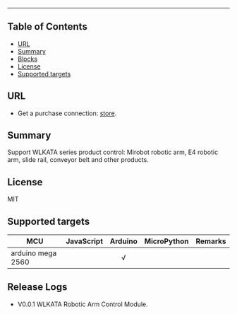 
---------------------------------------------------------

## Table of Contents

* [URL](#url)
* [Summary](#summary)
* [Blocks](#blocks)
* [License](#license)
* [Supported targets](#Supportedtargets)

## URL

* Get a purchase connection: [store](https://www.dfrobot.com/).

## Summary
Support WLKATA series product control: Mirobot robotic arm, E4 robotic arm, slide rail, conveyor belt and other products.



## License

MIT

## Supported targets

MCU                | JavaScript    | Arduino   | MicroPython    | Remarks
------------------ | :----------: | :----------: | :---------: | -----
arduino mega 2560  |              |       √      |             | 



## Release Logs
* V0.0.1  WLKATA Robotic Arm Control Module.
